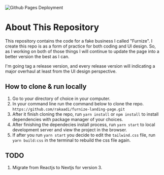![Github Pages Deployment](<https://github.com/rakaadi/furnize-landing-page/workflows/Github%20Pages%20Deployment/badge.svg>)

# About This Repository

This repository contains the code for a fake business I called "Furnize". I create this repo is as a form of practice for both coding and UI design. So, as I working on both of those things I will continue to update the page into a better version the best as I can.

I'm going tag a release version, and every release version will indicating a major overhaul at least from the UI design perspective.

## How to clone & run locally

1. Go to your directory of choice in your computer.
2. In your command line run the command below to clone the repo.
   `https://github.com/rakaadi/furnize-landing-page.git`
3. After it finish cloning the repo, run `yarn install` or `npm install` to install dependencies with package manager of your choices.
4. After finishing the dependecies install process, run `yarn start` to local development server and view the project in the browser.
5. If after you run `yarn start` you decide to edit the `tailwind.css` file, run `yarn build:css` in the terminal to rebuild the css file again.

## TODO

1. Migrate from Reactjs to Nextjs for version 3.
